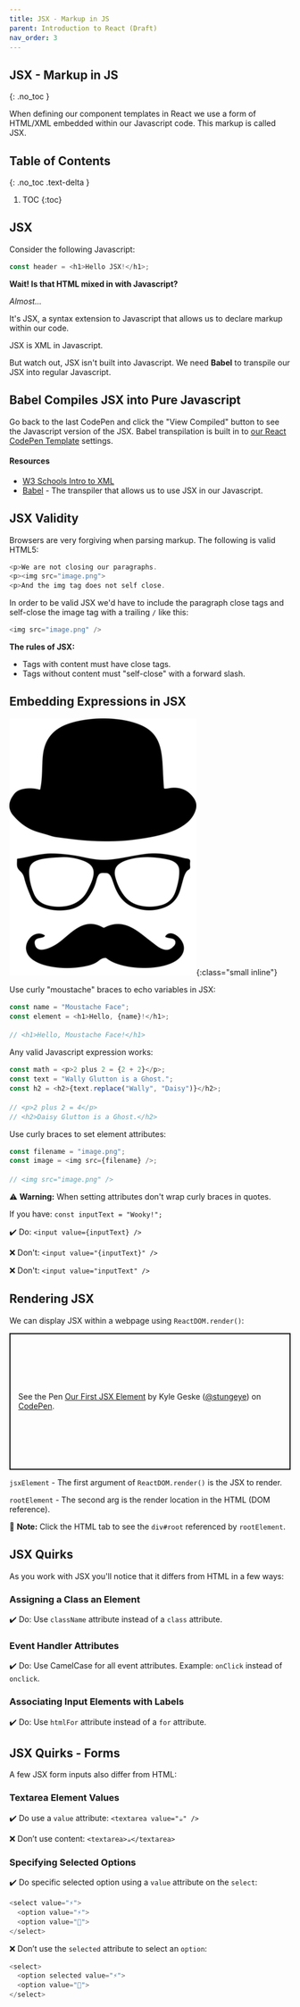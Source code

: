 ```yaml
---
title: JSX - Markup in JS
parent: Introduction to React (Draft)
nav_order: 3
---
```


<!--prettier-ignore-start-->
## JSX - Markup in JS 
{: .no_toc }

When defining our component templates in React we use a form of HTML/XML embedded within our Javascript code. This markup is called JSX.

## Table of Contents
{: .no_toc .text-delta }  

1. TOC
{:toc}

<!--prettier-ignore-end-->

## JSX

Consider the following Javascript:

```javascript
const header = <h1>Hello JSX!</h1>;
```

**Wait! Is that HTML mixed in with Javascript?**

_Almost..._

It's JSX, a syntax extension to Javascript that allows us to declare markup within our code.

JSX is XML in Javascript.

But watch out, JSX isn't built into Javascript. We need **Babel** to transpile our JSX into regular Javascript.

## Babel Compiles JSX into Pure Javascript

Go back to the last CodePen and click the "View Compiled" button to see the Javascript version of the JSX. Babel transpilation is built in to [our React CodePen Template](https://codepen.io/stungeye/pen/rNxeMWL) settings.

#### Resources

- [W3 Schools Intro to XML](https://www.w3schools.com/xml/xml_whatis.asp)
- [Babel](https://babeljs.io/) - The transpiler that allows us to use JSX in our Javascript.

## JSX Validity

Browsers are very forgiving when parsing markup. The following is valid HTML5:

```javascript
<p>We are not closing our paragraphs.
<p><img src="image.png">
<p>And the img tag does not self close.
```

In order to be valid JSX we'd have to include the paragraph close tags and self-close the image tag with a trailing `/` like this:

```javascript
<img src="image.png" />
```

**The rules of JSX:**

- Tags with content must have close tags.
- Tags without content must "self-close" with a forward slash.

## Embedding Expressions in JSX

![Embedding Expressions in JSX ](disguise-1296221_640_a.png){:class="small inline"}

Use curly "moustache" braces to echo variables in JSX:

```javascript
const name = "Moustache Face";
const element = <h1>Hello, {name}!</h1>;

// <h1>Hello, Moustache Face!</h1>
```

Any valid Javascript expression works:

```javascript
const math = <p>2 plus 2 = {2 + 2}</p>;
const text = "Wally Glutton is a Ghost.";
const h2 = <h2>{text.replace("Wally", "Daisy")}</h2>;

// <p>2 plus 2 = 4</p>
// <h2>Daisy Glutton is a Ghost.</h2>
```

Use curly braces to set element attributes:

```javascript
const filename = "image.png";
const image = <img src={filename} />;

// <img src="image.png" />
```

⚠️ **Warning:** When setting attributes don't wrap curly braces in quotes.

If you have: `const inputText = "Wooky!";`

✔️ Do: `<input value={inputText} />`

❌ Don't: `<input value="{inputText}" />`

❌ Don't: `<input value="inputText" />`

## Rendering JSX

We can display JSX within a webpage using `ReactDOM.render()`:

<p class="codepen" data-height="245" data-theme-id="light" data-default-tab="js" data-user="stungeye" data-slug-hash="YzwqGZL" style="height: 245px; box-sizing: border-box; display: flex; align-items: center; justify-content: center; border: 2px solid; margin: 1em 0; padding: 1em;" data-pen-title="Our First JSX Element">
  <span>See the Pen <a href="https://codepen.io/stungeye/pen/YzwqGZL">
  Our First JSX Element</a> by Kyle Geske (<a href="https://codepen.io/stungeye">@stungeye</a>)
  on <a href="https://codepen.io">CodePen</a>.</span>
</p>

`jsxElement` - The first argument of `ReactDOM.render()` is the JSX to render.

`rootElement` - The second arg is the render location in the HTML (DOM reference).

📢 **Note:** Click the HTML tab to see the `div#root` referenced by `rootElement`.

## JSX Quirks

As you work with JSX you'll notice that it differs from HTML in a few ways:

### Assigning a Class an Element

✔️ Do: Use `className` attribute instead of a `class` attribute.

### Event Handler Attributes

✔️ Do: Use CamelCase for all event attributes. Example: `onClick` instead of `onclick`.

### Associating Input Elements with Labels

✔️ Do: Use `htmlFor` attribute instead of a `for` attribute.

## JSX Quirks - Forms

A few JSX form inputs also differ from HTML:

### Textarea Element Values

✔️ Do use a `value` attribute: `<textarea value="☕" />`

❌ Don’t use content: `<textarea>☕</textarea>`

### Specifying Selected Options

✔️ Do specific selected option using a `value` attribute on the `select`:

```javascript
<select value="⚡">
  <option value="⚡">
  <option value="🎈">
</select>
```

❌ Don’t use the `selected` attribute to select an `option`:

```javascript
<select>
  <option selected value="⚡">
  <option value="🎈">
</select>
```
